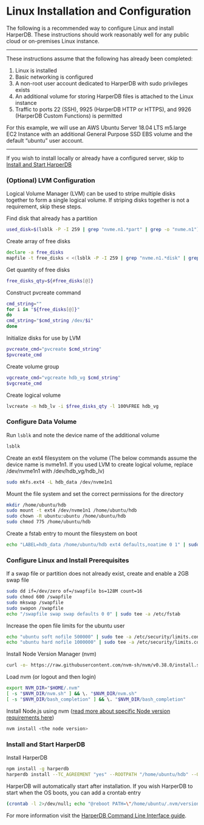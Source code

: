 # Linux Installation and Configuration

The following is a recommended way to configure Linux and install HarperDB. These instructions should work reasonably well for any public cloud or on-premises Linux instance.

---

These instructions assume that the following has already been completed:

1. Linux is installed
2. Basic networking is configured
3. A non-root user account dedicated to HarperDB with sudo privileges exists
4. An additional volume for storing HarperDB files is attached to the Linux instance
5. Traffic to ports 22 (SSH), 9925 (HarperDB HTTP or HTTPS), and 9926 (HarperDB Custom Functions) is permitted

For this example, we will use an AWS Ubuntu Server 18.04 LTS m5.large EC2 Instance with an additional General Purpose SSD EBS volume and the default “ubuntu” user account.

---

If you wish to install locally or already have a configured server, skip to [Install and Start HarperDB](#install)

### (Optional) LVM Configuration
Logical Volume Manager (LVM) can be used to stripe multiple disks together to form a single logical volume. If striping disks together is not a requirement, skip these steps.

Find disk that already has a partition

```bash
used_disk=$(lsblk -P -I 259 | grep "nvme.n1.*part" | grep -o "nvme.n1")
```

Create array of free disks

```bash
declare -a free_disks
mapfile -t free_disks < <(lsblk -P -I 259 | grep "nvme.n1.*disk" | grep -o "nvme.n1" | grep -v "$used_disk")
```

Get quantity of free disks

```bash
free_disks_qty=${#free_disks[@]}
```

Construct pvcreate command

```bash
cmd_string=""
for i in "${free_disks[@]}"
do
cmd_string="$cmd_string /dev/$i"
done
```

Initialize disks for use by LVM

```bash
pvcreate_cmd="pvcreate $cmd_string"
$pvcreate_cmd
```

Create volume group

```bash
vgcreate_cmd="vgcreate hdb_vg $cmd_string"
$vgcreate_cmd
```

Create logical volume

```bash
lvcreate -n hdb_lv -i $free_disks_qty -l 100%FREE hdb_vg
```

### Configure Data Volume

Run `lsblk` and note the device name of the additional volume

```bash
lsblk
```

Create an ext4 filesystem on the volume (The below commands assume the device name is nvme1n1. If you used LVM to create logical volume, replace /dev/nvme1n1 with /dev/hdb_vg/hdb_lv)

```bash
sudo mkfs.ext4 -L hdb_data /dev/nvme1n1
```

Mount the file system and set the correct permissions for the directory

```bash
mkdir /home/ubuntu/hdb
sudo mount -t ext4 /dev/nvme1n1 /home/ubuntu/hdb
sudo chown -R ubuntu:ubuntu /home/ubuntu/hdb
sudo chmod 775 /home/ubuntu/hdb
```

Create a fstab entry to mount the filesystem on boot

```bash
echo "LABEL=hdb_data /home/ubuntu/hdb ext4 defaults,noatime 0 1" | sudo tee -a /etc/fstab
```

### Configure Linux and Install Prerequisites
If a swap file or partition does not already exist, create and enable a 2GB swap file

```bash
sudo dd if=/dev/zero of=/swapfile bs=128M count=16
sudo chmod 600 /swapfile
sudo mkswap /swapfile
sudo swapon /swapfile
echo "/swapfile swap swap defaults 0 0" | sudo tee -a /etc/fstab
```

Increase the open file limits for the ubuntu user

```bash
echo "ubuntu soft nofile 500000" | sudo tee -a /etc/security/limits.conf
echo "ubuntu hard nofile 1000000" | sudo tee -a /etc/security/limits.conf
```

Install Node Version Manager (nvm)

```bash
curl -o- https://raw.githubusercontent.com/nvm-sh/nvm/v0.38.0/install.sh | bash
```

Load nvm (or logout and then login)

```bash
export NVM_DIR="$HOME/.nvm"
[ -s "$NVM_DIR/nvm.sh" ] && \. "$NVM_DIR/nvm.sh"
[ -s "$NVM_DIR/bash_completion" ] && \. "$NVM_DIR/bash_completion"
```

Install Node.js using nvm ([read more about specific Node version requirements here](node-ver-requirement.md))

```bash
nvm install <the node version>
```

### <a id="install"></a> Install and Start HarperDB
Install HarperDB

```bash
npm install -g harperdb
harperdb install --TC_AGREEMENT "yes" --ROOTPATH "/home/ubuntu/hdb" --OPERATIONSAPI_NETWORK_PORT "9925" --HDB_ADMIN_USERNAME "HDB_ADMIN" --HDB_ADMIN_PASSWORD "abc123!"
```

HarperDB will automatically start after installation. If you wish HarperDB to start when the OS boots, you can add a crontab entry

```bash
(crontab -l 2>/dev/null; echo "@reboot PATH=\"/home/ubuntu/.nvm/versions/node/v18.13.0/bin:$PATH\" && harperdb run") | crontab -
```

For more information visit the [HarperDB Command Line Interface guide](../harperdb-cli.md).
